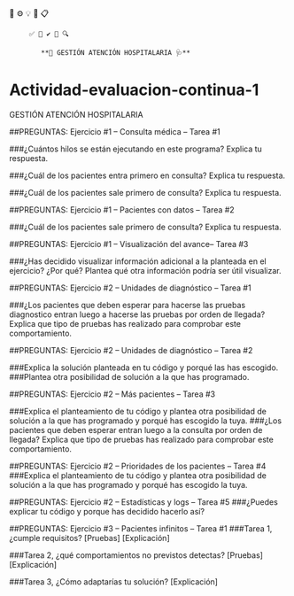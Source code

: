  📌 ⚙️ 💡 💭 📋

         ✅ 🧠 ✔️ 🧾 🔍

            **🏥 GESTIÓN ATENCIÓN HOSPITALARIA 🩺**


# Actividad-evaluacion-continua-1
GESTIÓN ATENCIÓN HOSPITALARIA


##PREGUNTAS: Ejercicio #1 – Consulta médica – Tarea #1

###¿Cuántos hilos se están ejecutando en este programa? Explica tu respuesta. 

###¿Cuál de los pacientes entra primero en consulta? Explica tu respuesta.

###¿Cuál de los pacientes sale primero de consulta? Explica tu respuesta.

##PREGUNTAS: Ejercicio #1 – Pacientes con datos – Tarea #2

###¿Cuál de los pacientes sale primero de consulta? Explica tu respuesta.

##PREGUNTAS: Ejercicio #1 – Visualización del avance– Tarea #3

###¿Has decidido visualizar información adicional a la planteada en el ejercicio? ¿Por qué? Plantea qué otra información podría ser útil visualizar.

##PREGUNTAS: Ejercicio #2 – Unidades de diagnóstico – Tarea #1

###¿Los pacientes que deben esperar para hacerse las pruebas diagnostico entran luego a hacerse las pruebas por orden de llegada? Explica que tipo de pruebas has realizado para comprobar este comportamiento. 

##PREGUNTAS: Ejercicio #2 – Unidades de diagnóstico – Tarea #2

###Explica la solución planteada en tu código y porqué las has escogido.
###Plantea otra posibilidad de solución a la que has programado.

##PREGUNTAS: Ejercicio #2 – Más pacientes – Tarea #3

###Explica el planteamiento de tu código y plantea otra posibilidad de solución a la que has programado y porqué has escogido la tuya.
###¿Los pacientes que deben esperar entran luego a la consulta por orden de llegada? Explica que tipo de pruebas has realizado para comprobar este comportamiento. 

##PREGUNTAS: Ejercicio #2 – Prioridades de los pacientes – Tarea #4
###Explica el planteamiento de tu código y plantea otra posibilidad de solución a la que has programado y porqué has escogido la tuya.

##PREGUNTAS: Ejercicio #2 – Estadísticas y logs – Tarea #5
###¿Puedes explicar tu código y porque has decidido hacerlo así? 

##PREGUNTAS: Ejercicio #3 – Pacientes infinitos – Tarea #1
###Tarea 1, ¿cumple requisitos? [Pruebas] [Explicación]

###Tarea 2, ¿qué comportamientos no previstos detectas? [Pruebas] [Explicación]

###Tarea 3, ¿Cómo adaptarías tu solución? [Explicación]


